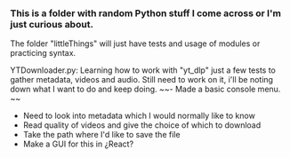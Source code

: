 
### This is a folder with random Python stuff I come across or I'm just curious about. 

The folder "littleThings" will just have tests and usage of modules or practicing syntax. 

YTDownloader.py:
Learning how to work with "yt_dlp" just a few tests to gather metadata, videos and audio.
Still need to work on it, i'll be noting down what I want to do and keep doing.
~~- Made a basic console menu. ~~
- Need to look into metadata which I would normally like to know
- Read quality of videos and give the choice of which to download
- Take the path where I'd like to save the file
- Make a GUI for this in ¿React?

